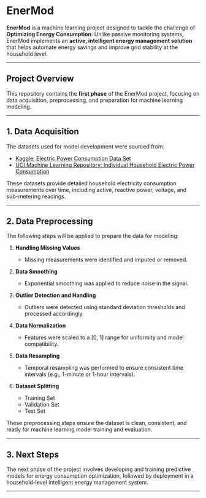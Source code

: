 # EnerMod

**EnerMod** is a machine learning project designed to tackle the challenge of **Optimizing Energy Consumption**. Unlike passive monitoring systems, EnerMod implements an **active, intelligent energy management solution** that helps automate energy savings and improve grid stability at the household level.

---

## Project Overview

This repository contains the **first phase** of the EnerMod project, focusing on data acquisition, preprocessing, and preparation for machine learning modeling.

---

## 1. Data Acquisition

The datasets used for model development were sourced from:

- [Kaggle: Electric Power Consumption Data Set](https://www.kaggle.com/uciml/electric-power-consumption-data-set)  
- [UCI Machine Learning Repository: Individual Household Electric Power Consumption](https://archive.ics.uci.edu/dataset/235/individual+household+electric+power+consumption)

These datasets provide detailed household electricity consumption measurements over time, including active, reactive power, voltage, and sub-metering readings.

---

## 2. Data Preprocessing

The following steps will be applied to prepare the data for modeling:

1. **Handling Missing Values**  
   - Missing measurements were identified and imputed or removed.

2. **Data Smoothing**  
   - Exponential smoothing was applied to reduce noise in the signal.

3. **Outlier Detection and Handling**  
   - Outliers were detected using standard deviation thresholds and processed accordingly.

4. **Data Normalization**  
   - Features were scaled to a [0, 1] range for uniformity and model compatibility.

5. **Data Resampling**  
   - Temporal resampling was performed to ensure consistent time intervals (e.g., 1-minute or 1-hour intervals).

6. **Dataset Splitting**  
   - Training Set  
   - Validation Set  
   - Test Set  

These preprocessing steps ensure the dataset is clean, consistent, and ready for machine learning model training and evaluation.

---

## 3. Next Steps

The next phase of the project involves developing and training predictive models for energy consumption optimization, followed by deployment in a household-level intelligent energy management system.

---

